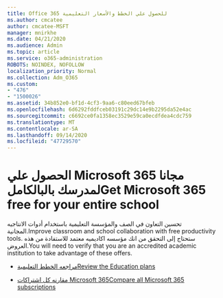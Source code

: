 ```yaml
---
title: Office 365 للحصول علي الخطط والأسعار التعليمية
ms.author: cmcatee
author: cmcatee-MSFT
manager: mnirkhe
ms.date: 04/21/2020
ms.audience: Admin
ms.topic: article
ms.service: o365-administration
ROBOTS: NOINDEX, NOFOLLOW
localization_priority: Normal
ms.collection: Adm_O365
ms.custom:
- "476"
- "1500026"
ms.assetid: 34b852e0-bf1d-4cf3-9aa6-c80eed67bfeb
ms.openlocfilehash: 6d6292fddfceb03191c29dc14e9b2295da52e4ac
ms.sourcegitcommit: c6692ce0fa1358ec3529e59ca0ecdfdea4cdc759
ms.translationtype: MT
ms.contentlocale: ar-SA
ms.lasthandoff: 09/14/2020
ms.locfileid: "47729570"
---
```

# <a name="get-microsoft-365-free-for-your-entire-school"></a><span data-ttu-id="3f9bc-102">الحصول علي Microsoft 365 مجانا لمدرسك بالبالكامل</span><span class="sxs-lookup"><span data-stu-id="3f9bc-102">Get Microsoft 365 free for your entire school</span></span>

<span data-ttu-id="3f9bc-103">تحسين التعاون في الصف والمؤسسة التعليمية باستخدام أدوات الانتاجيه المجانية.</span><span class="sxs-lookup"><span data-stu-id="3f9bc-103">Improve classroom and school collaboration with free productivity tools.</span></span> <span data-ttu-id="3f9bc-104">ستحتاج إلى التحقق من انك مؤسسه اكاديميه معتمد للاستفادة من هذه العروض.</span><span class="sxs-lookup"><span data-stu-id="3f9bc-104">You will need to verify that you are an accredited academic institution to take advantage of these offers.</span></span>
  
- [<span data-ttu-id="3f9bc-105">مراجعه الخطط التعليمية</span><span class="sxs-lookup"><span data-stu-id="3f9bc-105">Review the Education plans</span></span>](https://products.office.com/academic/compare-office-365-education-plans)

- [<span data-ttu-id="3f9bc-106">مقارنه كل اشتراكات Microsoft 365</span><span class="sxs-lookup"><span data-stu-id="3f9bc-106">Compare all Microsoft 365 subscriptions</span></span>](https://products.office.com/business/compare-more-office-365-for-business-plans)